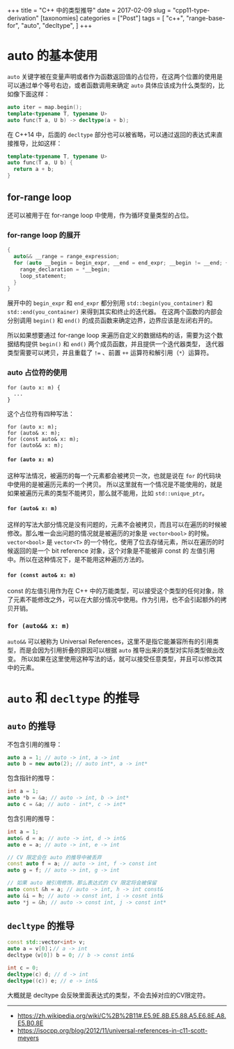 +++
title = "C++ 中的类型推导"
date = 2017-02-09
slug = "cpp11-type-derivation"
[taxonomies]
categories =  ["Post"]
tags = [
  "c++",
  "range-base-for",
  "auto",
  "decltype",
]
+++

# auto 的基本使用

`auto` 关键字被在变量声明或者作为函数返回值的占位符，在这两个位置的使用是可以通过单个等号右边，或者函数调用来确定 `auto` 具体应该成为什么类型的，比如像下面这样：

```c++
auto iter = map.begin();
template<typename T, typename U>
auto func(T a, U b) -> decltype(a + b);
```

在 C++14 中，后面的 `decltype` 部分也可以被省略，可以通过返回的表达式来直接推导，比如这样：

```c++
template<typename T, typename U>
auto func(T a, U b) {
  return a + b;
}
```

## for-range loop
还可以被用于在 for-range loop 中使用，作为循环变量类型的占位。

### for-range loop 的展开

```c++
{
  auto&& __range = range_expression;
  for (auto __begin = begin_expr, __end = end_expr; __begin != __end; ++__begin) {
    range_declaration = *__begin;
    loop_statement;
  }
}
```

展开中的 `begin_expr` 和 `end_expr` 都分别用 `std::begin(you_container)` 和 `std::end(you_container)` 来得到其实和终止的迭代器。
在这两个函数的内部会分别调用 `begin()` 和 `end()` 的成员函数来确定边界，边界应该是左闭右开的。

所以如果想要通过 for-range loop 来遍历自定义的数据结构的话，需要为这个数据结构提供 `begin()` 和 `end()` 两个成员函数，并且提供一个迭代器类型，
迭代器类型需要可以拷贝，并且重载了 `!=` 、前置 `++` 运算符和解引用（`*`）运算符。


### auto 占位符的使用
```
for (auto x: m) {
  ...
}
```

这个占位符有四种写法：
```
for (auto x: m);
for (auto& x: m);
for (const auto& x: m);
for (auto&& x: m);
```

#### `for (auto x: m)`
这种写法情况，被遍历的每一个元素都会被拷贝一次，也就是说在 `for` 的代码块中使用的是被遍历元素的一个拷贝。
所以这里就有一个情况是不能使用的，就是如果被遍历元素的类型不能拷贝，那么就不能用，比如 `std::unique_ptr`。

#### `for (auto& x: m)`
这样的写法大部分情况是没有问题的，元素不会被拷贝，而且可以在遍历的时候被修改。那么唯一会出问题的情况就是被遍历的对象是 `vector<bool>` 的时候。
`vector<bool>` 是 `vector<T>` 的一个特化，使用了位去存储元素，所以在遍历的时候返回的是一个 bit reference 对象，这个对象是不能被非 const 的
左值引用中。所以在这种情况下，是不能用这种遍历方法的。

#### `for (const auto& x: m)`
const 的左值引用作为在 C++ 中的万能类型，可以接受这个类型的任何对象，除了元素不能修改之外，可以在大部分情况中使用。作为引用，也不会引起额外的拷贝开销。

### `for (auto&& x: m)`
`auto&&` 可以被称为 Universal References，这里不是指它能兼容所有的引用类型，而是会因为引用折叠的原因可以根据 `auto` 推导出来的类型对实际类型做出改变。
所以如果在这里使用这种写法的话，就可以接受任意类型，并且可以修改其中的元素。


# `auto` 和 `decltype` 的推导

## `auto` 的推导
不包含引用的推导：
```c++
auto a = 1; // auto -> int, a -> int
auto b = new auto(2); // auto int*, a -> int*
```
包含指针的推导：
```c++
int a = 1;
auto *b = &a; // auto -> int, b -> int*
auto c = &a; // auto - int*, c -> int*
```
包含引用的推导：
```c++
int a = 1;
auto& d = a; // auto -> int, d -> int&
auto e = a; // auto -> int, e -> int

// CV 限定会在 auto 的推导中被丢弃
const auto f = a; // auto -> int, f -> const int
auto g = f; // auto -> int, g -> int

// 如果 auto 被引用修饰，那么表达式的 CV 限定将会被保留
auto const &h = a; // auto -> int, h -> int const&
auto &i = h; // auto -> const int, i -> cosnt int&
auto *j = &h; // auto -> const int, j -> const int*
```

## `decltype` 的推导
```c++
const std::vector<int> v;
auto a = v[0]；// a -> int
decltype（v[0]) b = 0; // b -> const int&

int c = 0;
decltype(c) d; // d -> int
decltype((c)) e; // e -> int&
```
大概就是 decltype 会反映里面表达式的类型，不会去掉对应的CV限定符。

---------------

- https://zh.wikipedia.org/wiki/C%2B%2B11#.E5.9E.8B.E5.88.A5.E6.8E.A8.E5.B0.8E
- https://isocpp.org/blog/2012/11/universal-references-in-c11-scott-meyers